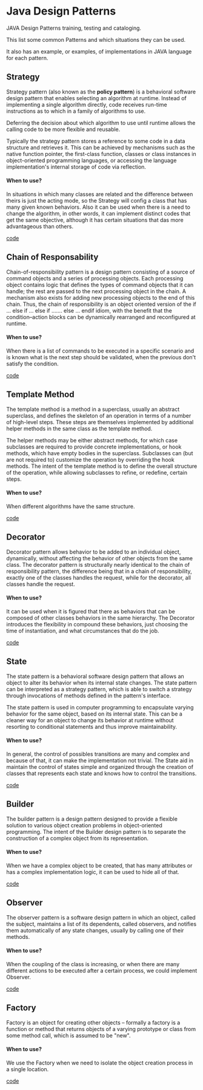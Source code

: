 # Java Design Patterns

JAVA Design Patterns training, testing and cataloging.

This list some common Patterns and which situations they can be used. 

It also has an example, or examples, of implementations in JAVA language for each pattern.

## Strategy

Strategy pattern (also known as the **policy pattern**) is a behavioral software design pattern that enables selecting an algorithm at runtime. Instead of implementing a single algorithm directly, code receives run-time instructions as to which in a family of algorithms to use.

Deferring the decision about which algorithm to use until runtime allows the calling code to be more flexible and reusable.

Typically the strategy pattern stores a reference to some code in a data structure and retrieves it. This can be achieved by mechanisms such as the native function pointer, the first-class function, classes or class instances in object-oriented programming languages, or accessing the language implementation's internal storage of code via reflection.

#### When to use?

In situations in which many classes are related and the difference between theirs is just the acting mode, so the Strategy will config a class that has many given known behaviors. Also it can be used when there is a need to change the algorithm, in other words, it can implement distinct codes that get the same objective, although it has certain situations that das more advantageous than others.

[code][strategy-code]

## Chain of Responsability

Chain-of-responsibility pattern is a design pattern consisting of a source of command objects and a series of processing objects. Each processing object contains logic that defines the types of command objects that it can handle; the rest are passed to the next processing object in the chain. A mechanism also exists for adding new processing objects to the end of this chain. Thus, the chain of responsibility is an object oriented version of the if ... else if ... else if ....... else ... endif idiom, with the benefit that the condition–action blocks can be dynamically rearranged and reconfigured at runtime.

#### When to use?

When there is a list of commands to be executed in a specific scenario and is known what is the next step should be validated, when the previous don't satisfy the condition.

[code][chain-of-responsability-code]

## Template Method

The template method is a method in a superclass, usually an abstract superclass, and defines the skeleton of an operation in terms of a number of high-level steps. These steps are themselves implemented by additional helper methods in the same class as the template method.

The helper methods may be either abstract methods, for which case subclasses are required to provide concrete implementations, or hook methods, which have empty bodies in the superclass. Subclasses can (but are not required to) customize the operation by overriding the hook methods. The intent of the template method is to define the overall structure of the operation, while allowing subclasses to refine, or redefine, certain steps.

#### When to use?

When different algorithms have the same structure.

[code][template-method-code]

## Decorator

Decorator pattern allows behavior to be added to an individual object, dynamically, without affecting the behavior of other objects from the same class. The decorator pattern is structurally nearly identical to the chain of responsibility pattern, the difference being that in a chain of responsibility, exactly one of the classes handles the request, while for the decorator, all classes handle the request.

#### When to use?

It can be used when it is figured that there as behaviors that can be composed of other classes behaviors in the same hierarchy. The Decorator introduces the flexibility in compound these behaviors, just choosing the time of instantiation, and what circumstances that do the job.

[code][decorator-code]

## State

The state pattern is a behavioral software design pattern that allows an object to alter its behavior when its internal state changes. The state pattern can be interpreted as a strategy pattern, which is able to switch a strategy through invocations of methods defined in the pattern's interface.

The state pattern is used in computer programming to encapsulate varying behavior for the same object, based on its internal state. This can be a cleaner way for an object to change its behavior at runtime without resorting to conditional statements and thus improve maintainability.

#### When to use?

In general, the control of possibles transitions are many and complex and because of that, it can make the implementation not trivial. The State aid in maintain the control of states simple and organized through the creation of classes that represents each state and knows how to control the transitions.

[code][state-code]

## Builder

The builder pattern is a design pattern designed to provide a flexible solution to various object creation problems in object-oriented programming. The intent of the Builder design pattern is to separate the construction of a complex object from its representation.

#### When to use?

When we have a complex object to be created, that has many attributes or has a complex implementation logic, it can be used to hide all of that.

[code][builder-code]

## Observer

The observer pattern is a software design pattern in which an object, called the subject, maintains a list of its dependents, called observers, and notifies them automatically of any state changes, usually by calling one of their methods.

#### When to use?

When the coupling of the class is increasing, or when there are many different actions to be executed after a certain process, we could implement Observer.

[code][observer-code]

## Factory

Factory is an object for creating other objects – formally a factory is a function or method that returns objects of a varying prototype or class from some method call, which is assumed to be "new".

#### When to use?

We use the Factory when we need to isolate the object creation process in a single location.

[code][factory-code]

[chain-of-responsability-code]: https://github.com/josielborges/java-design-patterns/tree/master/src/br/com/josielborges/designpatterns/chainofresponsability

[strategy-code]: https://github.com/josielborges/java-design-patterns/tree/master/src/br/com/josielborges/designpatterns/strategy

[template-method-code]: https://github.com/josielborges/java-design-patterns/tree/master/src/br/com/josielborges/designpatterns/templatemethod

[decorator-code]: https://github.com/josielborges/java-design-patterns/tree/master/src/br/com/josielborges/designpatterns/decorator

[state-code]: https://github.com/josielborges/java-design-patterns/tree/master/src/br/com/josielborges/designpatterns/state

[builder-code]: https://github.com/josielborges/java-design-patterns/tree/master/src/br/com/josielborges/designpatterns/builder

[observer-code]: https://github.com/josielborges/java-design-patterns/tree/master/src/br/com/josielborges/designpatterns/observer

[factory-code]: https://github.com/josielborges/java-design-patterns/tree/master/src/br/com/josielborges/designpatterns/factory